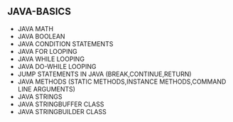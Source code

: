 ## JAVA-BASICS
* JAVA MATH     
* JAVA BOOLEAN  
* JAVA CONDITION STATEMENTS  
* JAVA FOR LOOPING     
* JAVA WHILE LOOPING    
* JAVA DO-WHILE LOOPING  
* JUMP STATEMENTS IN JAVA (BREAK,CONTINUE,RETURN)   
* JAVA METHODS (STATIC METHODS,INSTANCE METHODS,COMMAND LINE ARGUMENTS)
* JAVA STRINGS  
* JAVA STRINGBUFFER CLASS
* JAVA STRINGBUILDER CLASS
       
   
  
